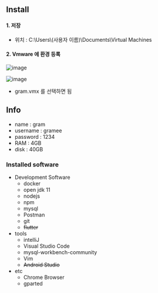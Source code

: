 ## Install

#### 1. 저장

* 위치 : C:\Users\\(사용자 이름)\Documents\Virtual Machines

#### 2. Vmware 에 환경 등록

![image](https://user-images.githubusercontent.com/48989903/191736735-f00a4c67-49ea-4210-bc72-4fe5274feeea.png)

![image](https://user-images.githubusercontent.com/48989903/191736789-f531651b-7b1c-4814-b31b-fd3299eb2629.png)

* gram.vmx 를 선택하면 됨

## Info

* name : gram
* username : gramee
* password : 1234
* RAM : 4GB
* disk : 40GB

### Installed software

* Development Software
  * docker
  * open jdk 11
  * nodejs
  * npm
  * mysql
  * Postman
  * git
  * ~~flutter~~
* tools
  * intelliJ
  * Visual Studio Code
  * mysql-workbench-community
  * Vim
  * ~~Android Studio~~
* etc
  * Chrome Browser
  * gparted
